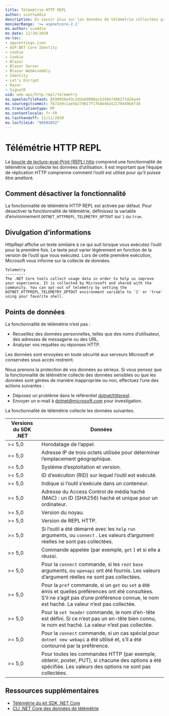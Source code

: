```yaml
---
title: Télémétrie HTTP REPL
author: scottaddie
description: En savoir plus sur les données de télémétrie collectées par la REPL HTTP.
monikerRange: '>= aspnetcore-2.1'
ms.author: scaddie
ms.date: 11/10/2020
no-loc:
- appsettings.json
- ASP.NET Core Identity
- cookie
- Cookie
- Blazor
- Blazor Server
- Blazor WebAssembly
- Identity
- Let's Encrypt
- Razor
- SignalR
uid: web-api/http-repl/telemetry
ms.openlocfilehash: 8590959e43c2dda69090acb358e740b271426a44
ms.sourcegitcommit: fb72e9c1ae5b279817f1fb4b46a52170449b6f30
ms.translationtype: MT
ms.contentlocale: fr-FR
ms.lasthandoff: 11/11/2020
ms.locfileid: "94502032"
---
```

# <a name="http-repl-telemetry"></a>Télémétrie HTTP REPL

La [boucle de lecture-eval-Print (REPL) http](xref:web-api/http-repl) comprend une fonctionnalité de télémétrie qui collecte les données d’utilisation. Il est important que l’équipe de réplication HTTP comprenne comment l’outil est utilisé pour qu’il puisse être amélioré.

## <a name="how-to-opt-out"></a>Comment désactiver la fonctionnalité

La fonctionnalité de télémétrie HTTP REPL est activée par défaut. Pour désactiver la fonctionnalité de télémétrie, définissez la variable d’environnement `DOTNET_HTTPREPL_TELEMETRY_OPTOUT` sur `1` ou `true`.

## <a name="disclosure"></a>Divulgation d’informations

HttpRepl affiche un texte similaire à ce qui suit lorsque vous exécutez l’outil pour la première fois. Le texte peut varier légèrement en fonction de la version de l’outil que vous exécutez. Lors de cette première exécution, Microsoft vous informe sur la collecte de données.

```console
Telemetry
---------
The .NET Core tools collect usage data in order to help us improve your experience. It is collected by Microsoft and shared with the community. You can opt-out of telemetry by setting the DOTNET_HTTPREPL_TELEMETRY_OPTOUT environment variable to '1' or 'true' using your favorite shell.
```

## <a name="data-points"></a>Points de données

La fonctionnalité de télémétrie n’est pas :

* Recueillez des données personnelles, telles que des noms d’utilisateur, des adresses de messagerie ou des URL.
* Analyser vos requêtes ou réponses HTTP.

Les données sont envoyées en toute sécurité aux serveurs Microsoft et conservées sous accès restreint.

Nous prenons la protection de vos données au sérieux. Si vous pensez que la fonctionnalité de télémétrie collecte des données sensibles ou que les données sont gérées de manière inappropriée ou non, effectuez l’une des actions suivantes :

* Déposez un problème dans le référentiel [dotnet/httprepl](https://github.com/dotnet/httprepl/issues) .
* Envoyer un e-mail à [dotnet@microsoft.com](mailto:dotnet@microsoft.com) pour investigation.

La fonctionnalité de télémétrie collecte les données suivantes.

| Versions du SDK .NET | Données |
|--------------|------|
| >= 5,0        | Horodatage de l’appel. |
| >= 5,0        | Adresse IP de trois octets utilisée pour déterminer l’emplacement géographique. |
| >= 5,0        | Système d’exploitation et version. |
| >= 5,0        | ID d’exécution (RID) sur lequel l’outil est exécuté. |
| >= 5,0        | Indique si l’outil s’exécute dans un conteneur. |
| >= 5,0        | Adresse du Access Control de média haché (MAC) : un ID (SHA256) haché et unique pour un ordinateur. |
| >= 5,0        | Version du noyau. |
| >= 5,0        | Version de REPL HTTP. |
| >= 5,0        | Si l’outil a été démarré avec les `help` `run` arguments, ou `connect` . Les valeurs d’argument réelles ne sont pas collectées. |
| >= 5,0        | Commande appelée (par exemple, `get` ) et si elle a réussi. |
| >= 5,0        | Pour la `connect` commande, si les `root` `base` arguments, ou `openapi` ont été fournis. Les valeurs d’argument réelles ne sont pas collectées. |
| >= 5,0        | Pour la `pref` commande, si un `get` ou `set` a été émis et quelles préférences ont été consultées. S’il ne s’agit pas d’une préférence connue, le nom est haché. La valeur n’est pas collectée. |
| >= 5,0        | Pour la `set header` commande, le nom d’en-tête est défini. Si ce n’est pas un en-tête bien connu, le nom est haché. La valeur n’est pas collectée. |
| >= 5,0        | Pour la `connect` commande, si un cas spécial pour `dotnet new webapi` a été utilisé et, s’il a été contourné par la préférence. |
| >= 5,0        | Pour toutes les commandes HTTP (par exemple, obtenir, poster, PUT), si chacune des options a été spécifiée. Les valeurs des options ne sont pas collectées. |

## <a name="additional-resources"></a>Ressources supplémentaires

* [Télémétrie du kit SDK .NET Core](/dotnet/core/tools/telemetry)
* [CLI .NET Core des données de télémétrie](https://dotnet.microsoft.com/platform/telemetry)

